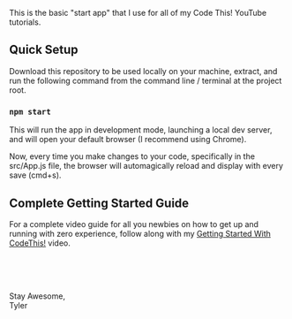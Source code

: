 This is the basic "start app" that I use for all of my Code This! YouTube tutorials.

## Quick Setup

Download this repository to be used locally on your machine, extract, and run the following
command from the command line / terminal at the project root.

### `npm start`

This will run the app in development mode, launching a local dev server,
and will open your default browser (I recommend using Chrome). <br>

Now, every time you make changes to your code, specifically in the src/App.js
file, the browser will automagically reload and display with every save (cmd+s). <br>

## Complete Getting Started Guide

For a complete video guide for all you newbies on how to get up and running with zero
experience, follow along with my [Getting Started With CodeThis!](http://localhost:3000) video.

<br>
<br>
<br>

Stay Awesome,
<br>
Tyler
